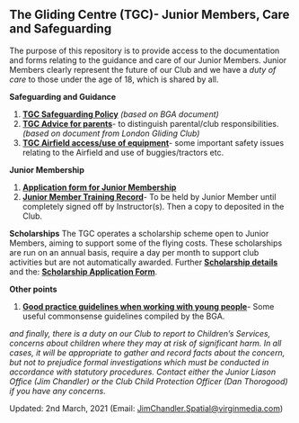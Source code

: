 ## The Gliding Centre (TGC)- Junior Members, Care and Safeguarding ##

The purpose of this repository is to provide access to the documentation and forms relating to the guidance and care of our Junior Members. Junior Members clearly represent the future of our Club and we have a _duty of care_ to those under the age of 18, which is shared by all.

**Safeguarding and Guidance**

1. [**TGC Safeguarding Policy**](https://github.com/JimChandler-Spatial/TGC-Juniors/blob/main/docs/CGC%20CP%20Policy%20draft.pdf) _(based on BGA document)_
2. [**TGC Advice for parents**](https://github.com/JimChandler-Spatial/TGC-Juniors/blob/main/docs/Advice%20for%20Parents-TGC.pdf)- to distinguish parental/club responsibilities._(based on document from London Gliding Club)_
3. [**TGC Airfield access/use of equipment**](https://github.com/JimChandler-Spatial/TGC-Juniors/blob/main/docs/TGC%20Juniors-%20Authorisation%20-%20Airfield%20Access%20-%20Use%20of%20Equipment.pdf)- some important safety issues relating to the Airfield and use of buggies/tractors etc.

**Junior Membership**
1. [**Application form for Junior Membership**](https://github.com/JimChandler-Spatial/TGC-Juniors/blob/main/docs/TGC%20Junior%20Membership%20Application%20Form%20V1.pdf)
2. [**Junior Member Training Record**](https://github.com/JimChandler-Spatial/TGC-Juniors/blob/main/docs/Club%20Held%20Junior%20Member%20Additional%20Training%20Record%20(V1).pdf )- To be held by Junior Member until completely signed off by Instructor(s). Then a copy to deposited in the Club.

**Scholarships**
The TGC operates a scholarship scheme open to Junior Members, aiming to support some of the flying costs. These scholarships are run on an annual basis, require a day per month to support club activities but are not automatically awarded. Further [**Scholarship details**](https://github.com/JimChandler-Spatial/TGC-Juniors/blob/main/docs/The%20TGC%20Scholarship%20Scheme.pdf) and the: [**Scholarship Application Form**](https://github.com/JimChandler-Spatial/TGC-Juniors/blob/main/docs/TGC%20Scholarship%20Scheme%20Application%20Form%202020%20V2.pdf).

**Other points**
1. [**Good practice guidelines when working with young people**](https://github.com/JimChandler-Spatial/TGC-Juniors/blob/main/docs/Good%20Practice%20when%20working%20with%20young%20people.pdf)- Some useful commonsense guidelines compiled by the BGA.

_and finally, there is a duty on our Club to report to Children’s Services, concerns about children where they may at risk of significant harm. In all cases, it will be appropriate to gather and record facts about the concern, but not to prejudice formal investigations which must be conducted in accordance with statutory procedures. Contact either the Junior Liason Office (Jim Chandler) or the Club Child Protection Officer (Dan Thorogood) if you have any concerns._

Updated: 2nd March, 2021 (Email: JimChandler.Spatial@virginmedia.com)
